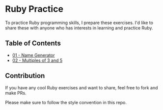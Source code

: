 # Ruby Practice

To practice Ruby programming skills, I prepare these exercises. I'd like to share these with anyone who has interests in learning and practice Ruby.

## Table of Contents


* [01 - Name Generator](01/)
* [02 - Multiples of 3 and 5](02/)

## Contribution

If you have any cool Ruby exercises and want to share, feel free to fork and make PRs.

Please make sure to follow the style convention in this repo.
